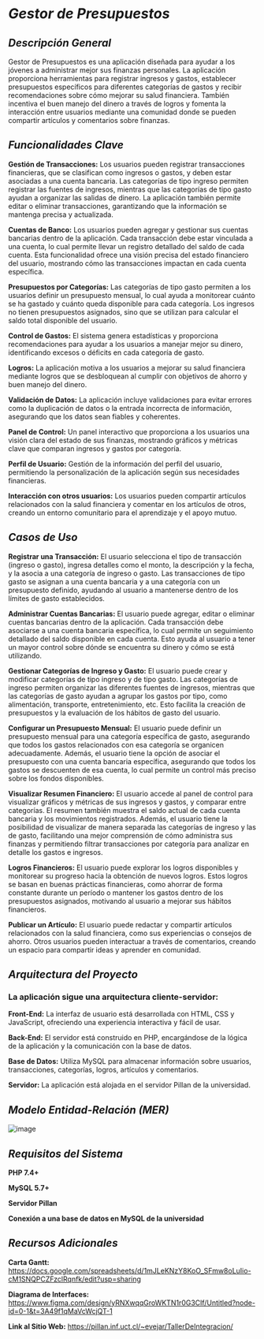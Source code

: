 # *Gestor de Presupuestos*


## *Descripción General*

Gestor de Presupuestos es una aplicación diseñada para ayudar a los jóvenes a administrar mejor sus finanzas personales. La aplicación proporciona herramientas para registrar ingresos y gastos, establecer presupuestos específicos para diferentes categorías de gastos y recibir recomendaciones sobre cómo mejorar su salud financiera. También incentiva el buen manejo del dinero a través de logros y fomenta la interacción entre usuarios mediante una comunidad donde se pueden compartir artículos y comentarios sobre finanzas.


## *Funcionalidades Clave*

**Gestión de Transacciones:** Los usuarios pueden registrar transacciones financieras, que se clasifican como ingresos o gastos, y deben estar asociadas a una cuenta bancaria. Las categorías de tipo ingreso permiten registrar las fuentes de ingresos, mientras que las categorías de tipo gasto ayudan a organizar las salidas de dinero. La aplicación también permite editar o eliminar transacciones, garantizando que la información se mantenga precisa y actualizada.

**Cuentas de Banco:** Los usuarios pueden agregar y gestionar sus cuentas bancarias dentro de la aplicación. Cada transacción debe estar vinculada a una cuenta, lo cual permite llevar un registro detallado del saldo de cada cuenta. Esta funcionalidad ofrece una visión precisa del estado financiero del usuario, mostrando cómo las transacciones impactan en cada cuenta específica.

**Presupuestos por Categorías:** Las categorías de tipo gasto permiten a los usuarios definir un presupuesto mensual, lo cual ayuda a monitorear cuánto se ha gastado y cuánto queda disponible para cada categoría. Los ingresos no tienen presupuestos asignados, sino que se utilizan para calcular el saldo total disponible del usuario.

**Control de Gastos:** El sistema genera estadísticas y proporciona recomendaciones para ayudar a los usuarios a manejar mejor su dinero, identificando excesos o déficits en cada categoría de gasto.

**Logros:** La aplicación motiva a los usuarios a mejorar su salud financiera mediante logros que se desbloquean al cumplir con objetivos de ahorro y buen manejo del dinero.

**Validación de Datos:** La aplicación incluye validaciones para evitar errores como la duplicación de datos o la entrada incorrecta de información, asegurando que los datos sean fiables y coherentes.

**Panel de Control:** Un panel interactivo que proporciona a los usuarios una visión clara del estado de sus finanzas, mostrando gráficos y métricas clave que comparan ingresos y gastos por categoría.

**Perfil de Usuario:** Gestión de la información del perfil del usuario, permitiendo la personalización de la aplicación según sus necesidades financieras.

**Interacción con otros usuarios:** Los usuarios pueden compartir artículos relacionados con la salud financiera y comentar en los artículos de otros, creando un entorno comunitario para el aprendizaje y el apoyo mutuo.


## *Casos de Uso*

**Registrar una Transacción:** El usuario selecciona el tipo de transacción (ingreso o gasto), ingresa detalles como el monto, la descripción y la fecha, y la asocia a una categoría de ingreso o gasto. Las transacciones de tipo gasto se asignan a una cuenta bancaria y a una categoría con un presupuesto definido, ayudando al usuario a mantenerse dentro de los límites de gasto establecidos.

**Administrar Cuentas Bancarias:** El usuario puede agregar, editar o eliminar cuentas bancarias dentro de la aplicación. Cada transacción debe asociarse a una cuenta bancaria específica, lo cual permite un seguimiento detallado del saldo disponible en cada cuenta. Esto ayuda al usuario a tener un mayor control sobre dónde se encuentra su dinero y cómo se está utilizando.

**Gestionar Categorías de Ingreso y Gasto:** El usuario puede crear y modificar categorías de tipo ingreso y de tipo gasto. Las categorías de ingreso permiten organizar las diferentes fuentes de ingresos, mientras que las categorías de gasto ayudan a agrupar los gastos por tipo, como alimentación, transporte, entretenimiento, etc. Esto facilita la creación de presupuestos y la evaluación de los hábitos de gasto del usuario.

**Configurar un Presupuesto Mensual:** El usuario puede definir un presupuesto mensual para una categoría específica de gasto, asegurando que todos los gastos relacionados con esa categoría se organicen adecuadamente. Además, el usuario tiene la opción de asociar el presupuesto con una cuenta bancaria específica, asegurando que todos los gastos se descuenten de esa cuenta, lo cual permite un control más preciso sobre los fondos disponibles.

**Visualizar Resumen Financiero:** El usuario accede al panel de control para visualizar gráficos y métricas de sus ingresos y gastos, y comparar entre categorías. El resumen también muestra el saldo actual de cada cuenta bancaria y los movimientos registrados. Además, el usuario tiene la posibilidad de visualizar de manera separada las categorías de ingreso y las de gasto, facilitando una mejor comprensión de cómo administra sus finanzas y permitiendo filtrar transacciones por categoría para analizar en detalle los gastos e ingresos.

**Logros Financieros:** El usuario puede explorar los logros disponibles y monitorear su progreso hacia la obtención de nuevos logros. Estos logros se basan en buenas prácticas financieras, como ahorrar de forma constante durante un período o mantener los gastos dentro de los presupuestos asignados, motivando al usuario a mejorar sus hábitos financieros.

**Publicar un Artículo:** El usuario puede redactar y compartir artículos relacionados con la salud financiera, como sus experiencias o consejos de ahorro. Otros usuarios pueden interactuar a través de comentarios, creando un espacio para compartir ideas y aprender en comunidad.


## *Arquitectura del Proyecto*

### **La aplicación sigue una arquitectura cliente-servidor**:

**Front-End:** La interfaz de usuario está desarrollada con HTML, CSS y JavaScript, ofreciendo una experiencia interactiva y fácil de usar.

**Back-End:** El servidor está construido en PHP, encargándose de la lógica de la aplicación y la comunicación con la base de datos.

**Base de Datos:** Utiliza MySQL para almacenar información sobre usuarios, transacciones, categorías, logros, artículos y comentarios.

**Servidor:** La aplicación está alojada en el servidor Pillan de la universidad.


## *Modelo Entidad-Relación (MER)*

![image](https://github.com/user-attachments/assets/6bdf447e-8364-4205-83e0-2388790d836e)

## *Requisitos del Sistema*

**PHP 7.4+**

**MySQL 5.7+**

**Servidor Pillan**

**Conexión a una base de datos en MySQL de la universidad**


## *Recursos Adicionales*

**Carta Gantt:** https://docs.google.com/spreadsheets/d/1mJLeKNzY8KoO_SFmw8oLuIio-cM1SNQPCZFzclRqnfk/edit?usp=sharing

**Diagrama de Interfaces:** https://www.figma.com/design/yRNXwqqGroWKTN1r0G3Clf/Untitled?node-id=0-1&t=3A49f1qMaVcWcjQT-1

**Link al Sitio Web:** https://pillan.inf.uct.cl/~evejar/TallerDeIntegracion/

